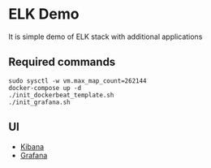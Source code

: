 # ELK Demo

It is simple demo of ELK stack with additional applications

## Required commands
```
sudo sysctl -w vm.max_map_count=262144
docker-compose up -d
./init_dockerbeat_template.sh
./init_grafana.sh
```

## UI
* [Kibana](http://localhost:5601/)
* [Grafana](http://localhost:3000/)
